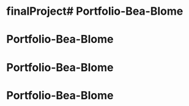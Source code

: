 # finalProject# Portfolio-Bea-Blome
# Portfolio-Bea-Blome
# Portfolio-Bea-Blome
# Portfolio-Bea-Blome
